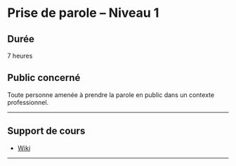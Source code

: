 # Prise de parole – Niveau 1

## Durée

7 heures

## Public concerné

Toute personne amenée à prendre la parole en public dans un contexte professionnel.

___

## Support de cours

* [Wiki](https://github.com/seeren-training/Prise-de-parole/wiki)

___